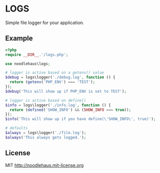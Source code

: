 # LOGS

Simple file logger for your application.

## Example

```php
<?php
require __DIR__.'/logs.php';

use noodlehaus\logs;

# logger is active based on a getenv() value
$debug = logs\logger('./debug.log', function () {
  return (getenv('PHP_ENV') === 'TEST');
});
$debug('This will show up if PHP_ENV is set to TEST');

# logger is active based on define()
$info = logs\logger('./info.log', function () {
  return (defined('SHOW_INFO') && (SHOW_INFO === true));
});
$info('This will show up if you have define(\'SHOW_INFO\', true)');

# defaults
$always = logs\logger('./file.log');
$always('This always gets logged.');
```

## License

MIT <http://noodlehaus.mit-license.org>

